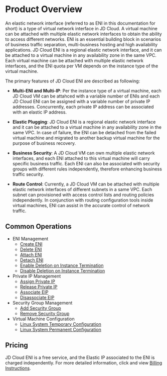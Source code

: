# Product Overview

An elastic network interface (referred to as ENI in this documentation for short) is a type of virtual network interface in JD Cloud. A virtual machine can be attached with multiple elastic network interfaces to obtain the ability to access different networks. ENI is an essential building block in scenarios of business traffic separation, multi-business hosting and high availability applications. JD Cloud ENI is a regional elastic network interface, and it can be attached to a virtual machine in any availability zone in the same VPC. Each virtual machine can be attached with multiple elastic network interfaces, and the ENI quota per VM depends on the instance type of the virtual machine.

The primary features of JD Cloud ENI are described as following: 

* **Multi-ENI and Multi-IP**: Per the instance type of a virtual machine, each JD Cloud VM can be attahced with a variable number of ENIs and each JD Cloud ENI can be assigned with a variable number of private IP addresses. Concurrently, each private IP address can be associated with an elastic IP address.

* **Elastic Plugging**: JD Cloud ENI is a regional elastic network interface and it can be attached to a virtual machine in any availability zone in the same VPC. In case of failure, the ENI can be detached from the failed virtual machine and migrated to another backup virtual machine for the purpose of business recovery.

* **Business Security**: A JD Cloud VM can own multiple elastic network interfaces, and each ENI attached to this virtual machine will carry specific business traffic. Each ENI can also be associated with security groups with different rules independently, therefore enhancing business traffic security.

* **Route Control**: Currently, a JD Cloud VM can be attached with multiple elastic network interfaces of different subnets in a same VPC. Each subnet can provisioned with access control lists and routing policies independently. In conjunction with routing configuration tools inside virtual machines, ENI can assist in the accurate control of network traffic.

## Common Operations

- ENI Management
	- [Create ENI](../Operation-Guide/Elastic-Network-Interface-Management/Create-Elastic-Network-Interface.md)
	- [Delete ENI](../Operation-Guide/Elastic-Network-Interface-Management/Delete-Elastic-Network-Interface.md)
	- [Attach ENI](../Operation-Guide/Elastic-Network-Interface-Management/Attach-Elastic-Network-Interface.md)
	- [Detach ENI](../Operation-Guide/Elastic-Network-Interface-Management/Detach-Elastic-Network-Interface.md)
	- [Enable Deletion on Instance Termination](../Operation-Guide/Elastic-Network-Interface-Management/Enable-Delete-with-VM.md)
	- [Disable Deletion on Instance Termination](../Operation-Guide/Elastic-Network-Interface-Management/Disable-Delete-with-VM.md)
- Private IP Management
	- [Assign Private IP](../Operation-Guide/Private-IP-Management/Assign-Secondary-IP.md)
	- [Release Private IP](../Operation-Guide/Private-IP-Management/Unassign-Secondary-IP.md)
	- [Associate EIP](../Operation-Guide/Private-IP-Management/Associate-Elastic-IP.md)
	- [Disassociate EIP](../Operation-Guide/Private-IP-Management/Disassociate-Elastic-IP.md)
- Security Group Management
	- [Add Security Group](../Operation-Guide/Security-Group-Management/Associate-Security-Group.md)
	- [Remove Security Group](../Operation-Guide/Security-Group-Management/Disassociate-Security-Group.md)
- Virtual Machine Configuration
	- [Linux System Temporary Configuration](../Operation-Guide/VM-Configuration/Linux-Temporary-Configuration.md)
	- [Linux System Permanent Configuration](../Operation-Guide/VM-Configuration/Linux-Permanent-Configuration.md)

## Pricing
JD Cloud ENI is a free service, and the Elastic IP associated to the ENI is charged independently. For more detailed information, click and view [Billing Instructions](../Pricing/Billing-Overview.md).
